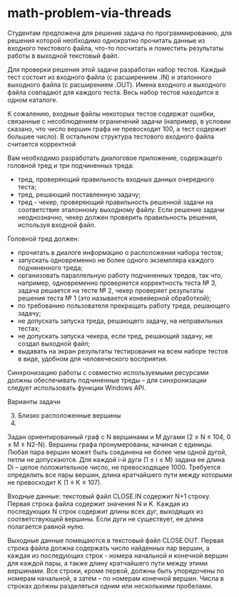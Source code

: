# math-problem-via-threads
Студентам предложена для решения задача по программированию, для решения которой необходимо однократно прочитать данные из входного текстового файла, что-то посчитать и поместить результаты работы в выходной текстовый файл.

Для проверки решения этой задачи разработан набор тестов. Каждый тест состоит из входного файла (с расширением .IN) и эталонного выходного файла (с расширением .OUT). Имена входного и выходного файла совпадают для каждого теста. Весь набор тестов находится в одном каталоге.

К сожалению, входные файлы некоторых тестов содержат ошибки, связанные с несоблюдением ограничений задачи (например, в условии сказано, что число вершин графа не превосходит 100, а тест содержит большее число). В остальном структура тестового входного файла считается корректной

Вам необходимо разработать диалоговое приложение, содержащего головной тред и три подчиненных треда:
-  тред, проверяющий правильность входных данных очередного теста;
-  тред, решающий поставленную задачу;
-  тред - чекер, проверяющий правильность решенной задачи на соответствие эталонному выходному файлу. Если решение задачи неоднозначно, чекер должен проверить правильность решения, используя входной файл.

Головной тред должен:
-  прочитать в диалоге информацию о расположении набора тестов;
-  запускать одновременно не более одного экземпляра каждого подчиненного треда;
-  организовать параллельную работу подчиненных тредов, так что, например,  одновременно проверяется корректность теста № 3, задача решается на тесте № 2, чекер проверяет результаты решения теста № 1 (это называется конвейерной обработкой);
-  по требованию пользователя прекращать работу треда, решающего задачу;
-  не допускать запуска треда, решающего задачу, на неправильных тестах;
-  не допускать запуска чекера, если тред, решающий задачу, не создал выходной файл;
-  выдавать на экран результаты тестирования на всем наборе тестов в виде, удобном для человеческого восприятия.

Синхронизацию работы с совместно используемыми ресурсами должны обеспечивать подчиненные треды – для синхронизации следует использовать функции Windows API.

Варианты задачи

3. Близко расположенные вершины
4. 
Задан ориентированный граф с N вершинами и M дугами (2 ≤ N ≤ 104, 0 ≤ M ≤ N2-N). Вершины графа пронумерованы, начиная с единицы. Любая пара вершин может быть соединена не более чем одной дугой, петли не допускаются. Для каждой i-й дуги (1 ≤ i ≤ M) задана ее длина Di – целое положительное число, не превосходящее 1000. Требуется определить все пары вершин, длина кратчайшего пути между которыми не превосходит K (1 ≤ K ≤ 107).

Входные данные: текстовый файл CLOSE.IN содержит N+1 строку. Первая строка файла содержит значения N и K. Каждая из последующих N строк содержит длины всех дуг, выходящих из соответствующей вершины. Если дуги не существует, ее длина полагается равной нулю.

Выходные данные помещаются в текстовый файл CLOSE.OUT. Первая строка файла должна содержать число найденных пар вершин, а каждая из последующих строк - номера начальной и конечной вершин для каждой пары, а также длину кратчайшего пути между этими вершинами. Все строки, кроме первой, должны быть упорядочены по номерам начальной, а затем – по номерам конечной вершин. Числа в строках должны разделяться одним или несколькими пробелами.
